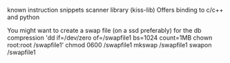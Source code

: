 known instruction snippets scanner library (kiss-lib)
Offers binding to c/c++ and python

You might want to create a swap file (on a ssd preferably) for the db compression 
	'dd if=/dev/zero of=/swapfile1 bs=1024 count=1MB
	chown root:root /swapfile1' 
	chmod 0600 /swapfile1
	mkswap /swapfile1
	swapon /swapfile1
